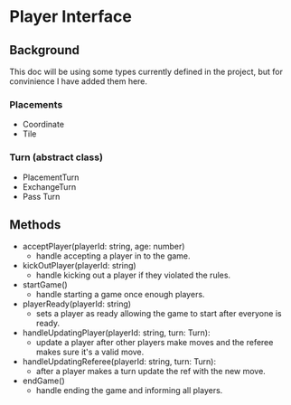 # Player Interface

## Background 
This doc will be using some types currently defined in the project, but for convinience I have added them here.

### Placements
- Coordinate
- Tile 

### Turn (abstract class)
- PlacementTurn
- ExchangeTurn
- Pass Turn

## Methods

- acceptPlayer(playerId: string, age: number)
  - handle accepting a player in to the game.
- kickOutPlayer(playerId: string)
  - handle kicking out a player if they violated the rules.
- startGame()
  - handle starting a game once enough players.
- playerReady(playerId: string)
  - sets a player as ready allowing the game to start after everyone is ready.
- handleUpdatingPlayer(playerId: string, turn: Turn):
  - update a player after other players make moves and the referee makes sure it's a valid move.
- handleUpdatingReferee(playerId: string, turn: Turn): 
  - after a player makes a turn update the ref with the new move.
- endGame() 
  - handle ending the game and informing all players.
